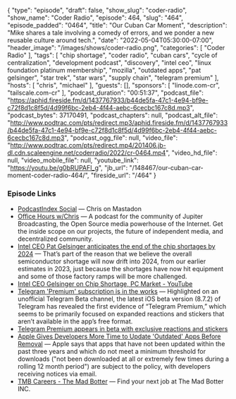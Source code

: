 {
  "type": "episode",
  "draft": false,
  "show_slug": "coder-radio",
  "show_name": "Coder Radio",
  "episode": 464,
  "slug": "464",
  "episode_padded": "0464",
  "title": "Our Cuban Car Moment",
  "description": "Mike shares a tale involving a comedy of errors, and we ponder a new reusable culture around tech.",
  "date": "2022-05-04T05:30:00-07:00",
  "header_image": "/images/shows/coder-radio.png",
  "categories": [
    "Coder Radio"
  ],
  "tags": [
    "chip shortage",
    "coder radio",
    "cuban cars",
    "cycle of centralization",
    "development podcast",
    "discovery",
    "intel ceo",
    "linux foundation platinum membership",
    "mozilla",
    "outdated apps",
    "pat gelsinger",
    "star trek",
    "star wars",
    "supply chain",
    "telegram premium"
  ],
  "hosts": [
    "chris",
    "michael"
  ],
  "guests": [],
  "sponsors": [
    "linode.com-cr",
    "tailscale.com-cr"
  ],
  "podcast_duration": "00:51:37",
  "podcast_file": "https://aphid.fireside.fm/d/1437767933/b44de5fa-47c1-4e94-bf9e-c72f8d1c8f5d/4d99f6bc-2eb4-4f44-aebc-6cecbc167c8d.mp3",
  "podcast_bytes": 37170491,
  "podcast_chapters": null,
  "podcast_alt_file": "http://www.podtrac.com/pts/redirect.mp3/aphid.fireside.fm/d/1437767933/b44de5fa-47c1-4e94-bf9e-c72f8d1c8f5d/4d99f6bc-2eb4-4f44-aebc-6cecbc167c8d.mp3",
  "podcast_ogg_file": null,
  "video_file": "http://www.podtrac.com/pts/redirect.mp4/201406.jb-dl.cdn.scaleengine.net/coderradio/2022/cr-0464.mp4",
  "video_hd_file": null,
  "video_mobile_file": null,
  "youtube_link": "https://youtu.be/g0bRUPAFI_g",
  "jb_url": "/148467/our-cuban-car-moment-coder-radio-464/",
  "fireside_url": "/464"
}


### Episode Links

  * [PodcastIndex Social](https://podcastindex.social/web/@ChrisLAS "PodcastIndex Social") — Chris on Mastadon
  * [Office Hours w/Chris](https://www.officehours.hair/ "Office Hours w/Chris") — A podcast for the community of Jupiter Broadcasting, the Open Source media powerhouse of the Internet. Get the inside scope on our projects, the future of independent media, and decentralized community.
  * [Intel CEO Pat Gelsinger anticipates the end of the chip shortages by 2024](https://wccftech.com/intel-ceo-pat-gelsinger-anticipates-the-end-of-the-chip-shortages-by-2024/ "Intel CEO Pat Gelsinger anticipates the end of the chip shortages by 2024") — That’s part of the reason that we believe the overall semiconductor shortage will now drift into 2024, from our earlier estimates in 2023, just because the shortages have now hit equipment and some of those factory ramps will be more challenged.
  * [Intel CEO Gelsinger on Chip Shortage, PC Market - YouTube](https://www.youtube.com/watch?v=huSzHOh0M-Q "Intel CEO Gelsinger on Chip Shortage, PC Market - YouTube")
  * [Telegram 'Premium' subscription is in the works](https://9to5google.com/2022/05/02/telegram-premium-subscription-first-look/ "Telegram 'Premium' subscription is in the works") — Highlighted on an unofficial Telegram Beta channel, the latest iOS beta version (8.7.2) of Telegram has revealed the first evidence of “Telegram Premium,” which seems to be primarily focused on expanded reactions and stickers that aren’t available in the app’s free format.
  * [Telegram Premium appears in beta with exclusive reactions and stickers](https://www.androidpolice.com/telegram-premium-appears-in-beta-with-exclusive-reactions-and-stickers/ "Telegram Premium appears in beta with exclusive reactions and stickers")
  * [Apple Gives Developers More Time to Update 'Outdated' Apps Before Removal](https://www.macrumors.com/2022/04/29/apple-outdated-apps-extension/ "Apple Gives Developers More Time to Update 'Outdated' Apps Before Removal") — Apple says that apps that have not been updated within the past three years and which do not meet a minimum threshold for downloads ("not been downloaded at all or extremely few times during a rolling 12 month period") are subject to the policy, with developers receiving notices via email.
  * [TMB Careers - The Mad Botter](https://www.tmb.inc/careers/ "TMB Careers - The Mad Botter") — Find your next job at The Mad Botter INC.


